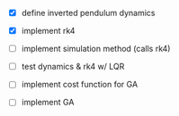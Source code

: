 - [x] define inverted pendulum dynamics
- [x] implement rk4
- [ ] implement simulation method (calls rk4)
- [ ] test dynamics & rk4 w/ LQR
- [ ] implement cost function for GA
- [ ] implement GA

